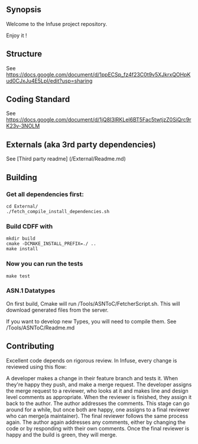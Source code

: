 ## Synopsis

Welcome to the Infuse project repository. 

Enjoy it ! 

## Structure
See https://docs.google.com/document/d/1ppECSp_fz4f23C0t9v5XJkrxQOHpKud0CJxJu4E5LpI/edit?usp=sharing

## Coding Standard

See https://docs.google.com/document/d/1jQ8I3lRKLel6BT5Fac5twtjzZ0SiQrc9rK23v-3NOLM

## Externals (aka 3rd party dependencies)
See [Third party readme] (/External/Readme.md)

## Building

### Get all dependencies first: 

    cd External/
    ./fetch_compile_install_dependencies.sh
  
### Build CDFF with
   
    mkdir build
    cmake -DCMAKE_INSTALL_PREFIX=./ ..
    make install

### Now you can run the tests

    make test

### ASN.1 Datatypes
On first build, Cmake will run /Tools/ASNToC/FetcherScript.sh. 
This will download generated files from the server.  

If you want to develop new Types, you will need to compile them. See /Tools/ASNToC/Readme.md

## Contributing

Excellent code depends on rigorous review. In Infuse, every change is reviewed using this flow:

A developer makes a change in their feature branch and tests it. When they're happy they push, and make a merge request.
The developer assigns the merge request to a reviewer, who looks at it and makes line and design level comments as appropriate. When the reviewer is finished, they assign it back to the author. 
The author addresses the comments. This stage can go around for a while, but once both are happy, one assigns to a final reviewer who can merge(a maintainer).
The final reviewer follows the same process again. The author again addresses any comments, either by changing the code or by responding with their own comments.
Once the final reviewer is happy and the build is green, they will merge.
